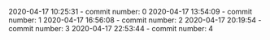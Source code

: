 2020-04-17 10:25:31 - commit number: 0
2020-04-17 13:54:09 - commit number: 1
2020-04-17 16:56:08 - commit number: 2
2020-04-17 20:19:54 - commit number: 3
2020-04-17 22:53:44 - commit number: 4
